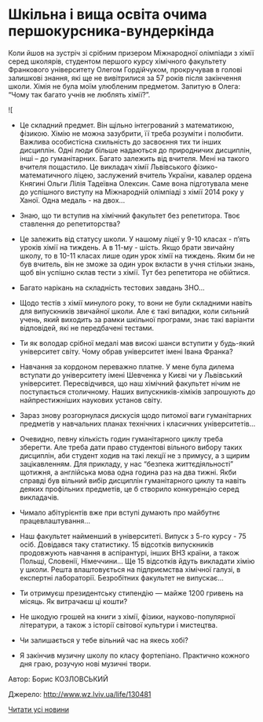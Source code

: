 # Шкільна і вища освіта очима першокурсника-вундеркінда

Коли йшов на зустріч зі срібним призером Міжнародної олімпіади з хімії серед школярів, студентом першого курсу хімічного факультету Франкового університету Олегом Гордійчуком, прокручував в голові залишкові знання, які ще не вивітрилися за 57 років після закінчення школи. Хімія не була моїм улюбленим предметом. Запитую в Олега: “Чому так багато учнів не люблять хімії?”.

![

- Це складний предмет. Він щільно інтегрований з математикою, фізикою. Хімію не можна зазубрити, її треба розуміти і полюбити. Важлива особистісна схильність до засвоєння тих ти інших дисциплін. Одні люди більше надаються до природничих дисциплін, інші – до гуманітарних. Багато залежить від вчителя. Мені на такого вчителя пощастило. Це викладач хімії Львівського фізико-математичного ліцею, заслужений вчитель України, кавалер ордена Княгині Ольги Лілія Тадеївна Олексин. Саме вона підготувала мене до успішного виступу на Міжнародній олімпіаді з хімії 2014 року у Ханої. Одна медаль - на двох...

- Знаю, що ти вступив на хімічний факультет без репетитора. Твоє ставлення до репетиторства?

- Це залежить від статусу школи. У нашому ліцеї у 9-10 класах - п’ять уроків хімії на тиждень. А в 11-му - шість. Якщо брати звичайну школу, то в 10-11 класах лише один урок хімії на тиждень. Яким би не був вчитель, він не зможе за один урок вкласти в учня стільки знань, щоб він успішно склав тести з хімії. Тут без репетитора не обійтися.

- Багато нарікань на складність тестових завдань ЗНО...

- Щодо тестів з хімії минулого року, то вони не були складними навіть для випускників звичайної школи. Але є такі випадки, коли сильний учень, який виходить за рамки шкільної програми, знає такі варіанти відповідей, які не передбачені тестами.

- Ти як володар срібної медалі мав високі шанси вступити у будь-який університет світу. Чому обрав університет імені Івана Франка?

- Навчання за кордоном переважно платне. У мене була дилема вступати до університету імені Шевченка у Києві чи у Львівський університет. Пересвідчився, що наш хімічний факультет нічим не поступається столичному. Наших випуск­ників-хіміків запрошують до найпрестижніших наукових установ світу.

- Зараз знову розгорнулася дискусія щодо питомої ваги гуманітарних предметів у навчальних планах технічних і класичних університетів...

- Очевидно, певну кількість годин гуманітарного циклу треба зберегти. Але треба дати право студентові вільного вибору таких дисциплін, аби студент ходив на такі лекції не з примусу, а з щирим зацікавленням. Для прикладу, у нас “безпека життєдіяльності” щотижня, а англійська мова одна година раз на два тижні. Якби справді був вільний вибір дисциплін гуманітарного циклу та навіть деяких профільних предметів, це б створило конкуренцію серед викладачів.

- Чимало абітурієнтів вже при вступі думають про майбутнє працевлаштування...

- Наш факультет найменший в університеті. Випуск з 5-го курсу - 75 осіб. Довідався таку статистику. 15 відсотків випускників продовжують навчання в аспірантурі, інших ВНЗ країни, а також Польщі, Словенії, Німеччини... Ще 15 відсотків йдуть викладати хімію у школи. Решта влаштовується на підприємства хімічної галузі, в експертні лабораторії. Безробітних факультет не випускає...

- Ти отримуєш президентську стипендію — майже 1200 гривень на місяць. Як витрачаєш ці кошти?

- Не шкодую грошей на книги з хімії, фізики, науково-популярної літератури, а також з історії світової культури і мистецтва.

- Чи залишається у тебе вільний час на якесь хобі?

- Я закінчив музичну школу по класу фортепіа­но. Практично кожного дня граю, розучую нові музичні твори.


Автор: Борис КОЗЛОВСЬКИЙ

Джерело: http://www.wz.lviv.ua/life/130481

[Читати усі новини](/news)

